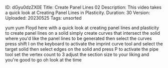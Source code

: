 ID: dGyu0dzZX0E
Title: Create Panel Lines 02
Description: This video takes a quick look at Creating Panel Lines in Plasticity.
Duration: 30
Version: 
Uploaded: 20230525
Tags: unsorted

yum yum Floyd here with a quick look at
creating panel lines and plasticity to
create panel lines on a solid simply
create curves that intersect the solid
where you'd like the panel lines to be
generated then select the curves press
shift I on the keyboard to activate the
imprint curve tool and select the target
solid then select edges on the solid and
press P to activate the pipe tool set
the vertex count to 3 adjust the section
size to your liking and you're good to
go oh look at the time
